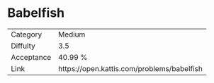 # Babelfish

<table>
    <tr>
        <td>Category</td>
        <td>Medium</td>
    </tr>
    <tr>
        <td>Diffulty</td>
        <td>3.5</td>
    </tr>
    <tr>
        <td>Acceptance</td>
        <td>40.99 %</td>
    </tr>
    <tr>
        <td>Link</td>
        <td>https://open.kattis.com/problems/babelfish</td>
    </tr>
</table>